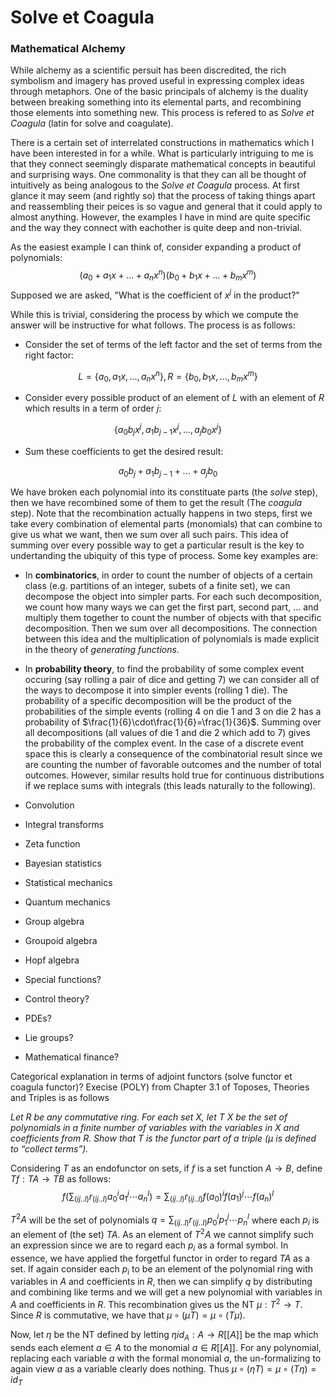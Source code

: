 # Solve et Coagula
### Mathematical Alchemy

While alchemy as a scientific persuit has been discredited, the rich symbolism
and imagery has proved useful in expressing complex ideas through metaphors.
One of the basic principals of alchemy is the duality between breaking something
into its elemental parts, and recombining those elements into something
new. This process is refered to as *Solve et Coagula* (latin for solve and coagulate).

There is a certain set of interrelated constructions in mathematics which I have been
interested in for a while.  What is particularly
intriguing to me is that they connect seemingly disparate mathematical concepts in
beautiful and surprising ways. One commonality is that they can all be thought of
intuitively as being analogous to the *Solve et Coagula* process. At first glance it
may seem (and rightly so) that the process of taking things apart and reassembling their
peices is so vague and general that it could apply to almost anything. However, the
examples I have in mind are quite specific and the way they connect with eachother
is quite deep and non-trivial.

As the easiest example I can think of, consider expanding a product of polynomials:
$$(a_0+a_1x+...+a_nx^n)(b_0+b_1x+...+b_mx^m)$$ 
Supposed we are asked, "What is the coefficient of $x^j$ in the product?"

While this is trivial, considering the process by which we compute the answer will
be instructive for what follows. The process is as follows:

- Consider the set of terms of the left factor and the set of terms from the right
factor:

$$L=\{a_0,a_1x,...,a_nx^n\},R=\{b_0,b_1x,...,b_mx^m\}$$

- Consider every possible product of an element of $L$ with an element of $R$ which
results in a term of order $j$:

$$\{a_0b_jx^j,a_1b_{j-1}x^j,...,a_jb_0x^j\}$$

- Sum these coefficients to get the desired result:

$$a_0b_j+a_1b_{j-1}+...+a_jb_0$$


We have broken each polynomial into its constituate parts (the *solve* step), then
we have recombined some of them to get the result (The *coagula* step). Note that the
recombination actually happens in two steps, first we take every combination
of elemental parts (monomials) that can combine to give us what we want, then we sum
over all such pairs. This idea of summing over every possible way to get a particular
result is the key to undertanding the ubiquity of this type of process. Some key
examples are:

- In **combinatorics**, in order to count the number of objects of a certain class
(e.g. partitions of an integer, subets of a finite set), we can decompose the object
into simpler parts. For each such decomposition, we count how many ways we can get
the first part, second part, ... and multiply them together to count the number of
objects with that specific decomposition. Then we sum over all decompositions. The
connection between this idea and the multiplication of polynomials is made explicit
in the theory of *generating functions*.

- In **probability theory**, to find the probability of some complex event occuring (say
rolling a pair of dice and getting 7) we can consider all of the ways to decompose it
into simpler events (rolling 1 die). The probability of a specific decomposition will be
the product of the probabilities of the simple events (rolling 4 on die 1 and 3 on die 2
has a probability of $\frac{1}{6}\cdot\frac{1}{6}=\frac{1}{36}$. Summing over all
decompositions (all values of die 1 and die 2 which add to 7) gives the probability of
the complex event. In the case of a discrete event space this is clearly a consequence
of the combinatorial result since we are counting the number of favorable outcomes
and the number of total outcomes. However, similar results hold true for continuous
distributions if we replace sums with integrals (this leads naturally to the following).


- Convolution
- Integral transforms
- Zeta function
- Bayesian statistics
- Statistical mechanics
- Quantum mechanics
- Group algebra
- Groupoid algebra
- Hopf algebra
- Special functions?
- Control theory?
- PDEs?
- Lie groups?
- Mathematical finance?

Categorical explanation in terms of adjoint functors (solve functor et coagula functor)?
Execise (POLY) from Chapter 3.1 of Toposes, Theories and Triples is as follows

*Let R be any commutative ring. For each set X, let T X be the set of polynomials
in a finite number of variables with the variables in X and coefficients from R.
Show that T is the functor part of a triple (µ is defined to “collect terms”).*

Considering $T$ as an endofunctor on sets, if $f$ is a set function $A\to B$, define
$Tf:TA\to TB$ as follows: $$f\big(\sum_{(ij..l)} r_{(ij..l)}a_0^ia_1^j\cdots
a_n^l\big) = \sum_{(ij..l)} r_{(ij..l)}f(a_0)^if(a_1)^j\cdots f(a_n)^l$$

$T^2A$ will be the set of polynomials $q=\sum_{(ij..l)} r_{(ij..l)}p_0^ip_1^j\cdots
p_n^l$ where each $p_i$ is an element of (the set) $TA$. As an element of $T^2A$ we
cannot
simplify such an expression since we are to regard each $p_i$ as a formal symbol.
In essence, we have applied the forgetful functor in order to regard $TA$ as a set.
If again consider each $p_i$ to be an element of the polynomial ring with variables
in $A$ and coefficients in $R$, then we can simplify $q$ by distributing and combining
like terms and we will get a new polynomial with variables in $A$ and coefficients in
$R$. This recombination gives us the NT $\mu:T^2\to T$.   
Since $R$ is commutative, we have that $\mu\circ(\mu T)=\mu\circ(T \mu)$.

Now, let $\eta$ be the NT defined by letting $\eta id_A:A\to R[[A]]$ be the map
which sends each element $a\in A$ to the monomial $a\in R[[A]]$. For any polynomial,
replacing each variable $a$ with the formal monomial $a$, the un-formalizing to again
view $a$ as a variable clearly does nothing. Thus $\mu\circ(\eta T)=\mu\circ(T\eta)
= id_T$

